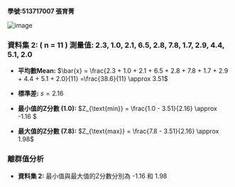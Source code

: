 **學號:513717007 張育菁**

![image](https://github.com/user-attachments/assets/0858302c-c0f0-4442-8c24-9c165642ae31)




### 資料集 2: \( n = 11 \) 測量值: 2.3, 1.0, 2.1, 6.5, 2.8, 7.8, 1.7, 2.9, 4.4, 5.1, 2.0

- **平均數Mean:** 
$\bar{x} = \frac{2.3 + 1.0 + 2.1 + 6.5 + 2.8 + 7.8 + 1.7 + 2.9 + 4.4 + 5.1 + 2.0}{11} =\frac{38.6}{11} \approx 3.51\$

- **標準差:** 
 $s = 2.16$

- **最小值的Z分數 (1.0):** 
  $Z_{\text{min}} = \frac{1.0 - 3.51}{2.16} \approx -1.16  $

- **最大值的Z分數 (7.8):** 
  $Z_{\text{max}} = \frac{7.8 - 3.51}{2.16} \approx 1.98$

### 離群值分析
  - **資料集 2:** 最小值與最大值的Z分數分別為 -1.16 和 1.98


